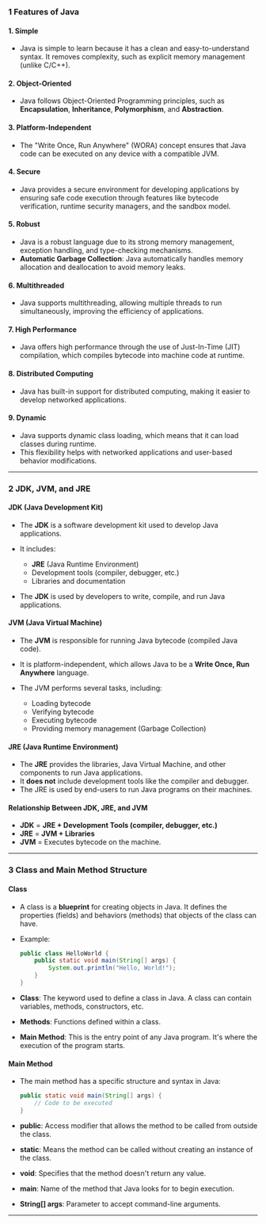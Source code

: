 

### 1 **Features of Java**

#### **1. Simple**

* Java is simple to learn because it has a clean and easy-to-understand syntax. It removes complexity, such as explicit memory management (unlike C/C++).

#### **2. Object-Oriented**

* Java follows Object-Oriented Programming principles, such as **Encapsulation**, **Inheritance**, **Polymorphism**, and **Abstraction**.

#### **3. Platform-Independent**

* The "Write Once, Run Anywhere" (WORA) concept ensures that Java code can be executed on any device with a compatible JVM.

#### **4. Secure**

* Java provides a secure environment for developing applications by ensuring safe code execution through features like bytecode verification, runtime security managers, and the sandbox model.

#### **5. Robust**

* Java is a robust language due to its strong memory management, exception handling, and type-checking mechanisms.
* **Automatic Garbage Collection**: Java automatically handles memory allocation and deallocation to avoid memory leaks.

#### **6. Multithreaded**

* Java supports multithreading, allowing multiple threads to run simultaneously, improving the efficiency of applications.

#### **7. High Performance**

* Java offers high performance through the use of Just-In-Time (JIT) compilation, which compiles bytecode into machine code at runtime.

#### **8. Distributed Computing**

* Java has built-in support for distributed computing, making it easier to develop networked applications.

#### **9. Dynamic**

* Java supports dynamic class loading, which means that it can load classes during runtime.
* This flexibility helps with networked applications and user-based behavior modifications.


---

### 2 **JDK, JVM, and JRE**

#### **JDK (Java Development Kit)**

* The **JDK** is a software development kit used to develop Java applications.
* It includes:

  * **JRE** (Java Runtime Environment)
  * Development tools (compiler, debugger, etc.)
  * Libraries and documentation
* The **JDK** is used by developers to write, compile, and run Java applications.

#### **JVM (Java Virtual Machine)**

* The **JVM** is responsible for running Java bytecode (compiled Java code).
* It is platform-independent, which allows Java to be a **Write Once, Run Anywhere** language.
* The JVM performs several tasks, including:

  * Loading bytecode
  * Verifying bytecode
  * Executing bytecode
  * Providing memory management (Garbage Collection)

#### **JRE (Java Runtime Environment)**

* The **JRE** provides the libraries, Java Virtual Machine, and other components to run Java applications.
* It **does not** include development tools like the compiler and debugger.
* The JRE is used by end-users to run Java programs on their machines.

#### **Relationship Between JDK, JRE, and JVM**

* **JDK** = **JRE + Development Tools (compiler, debugger, etc.)**
* **JRE** = **JVM + Libraries**
* **JVM** = Executes bytecode on the machine.

---

### 3 **Class and Main Method Structure**

#### **Class**

* A class is a **blueprint** for creating objects in Java. It defines the properties (fields) and behaviors (methods) that objects of the class can have.
* Example:

  ```java
  public class HelloWorld {
      public static void main(String[] args) {
          System.out.println("Hello, World!");
      }
  }
  ```
* **Class**: The keyword used to define a class in Java. A class can contain variables, methods, constructors, etc.
* **Methods**: Functions defined within a class.
* **Main Method**: This is the entry point of any Java program. It's where the execution of the program starts.

#### **Main Method**

* The main method has a specific structure and syntax in Java:

  ```java
  public static void main(String[] args) {
      // Code to be executed
  }
  ```
* **public**: Access modifier that allows the method to be called from outside the class.
* **static**: Means the method can be called without creating an instance of the class.
* **void**: Specifies that the method doesn't return any value.
* **main**: Name of the method that Java looks for to begin execution.
* **String\[] args**: Parameter to accept command-line arguments.

---
